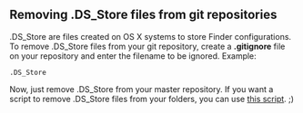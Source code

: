 ## Removing .DS\_Store files from git repositories

.DS\_Store are files created on OS X systems to store Finder configurations. To remove .DS\_Store files from your git repository, create a **.gitignore** file on your repository and enter the filename to be ignored. Example:  

`.DS_Store`

Now, just remove .DS\_Store from your master repository. If you want a script to remove .DS\_Store files from your folders, you can use [this script](http://www.github.com/angelitomg/remove-dsstore). ;)
